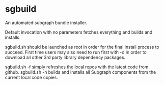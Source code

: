 # sgbuild

An automated subgraph bundle installer.

Default invocation with no parameters fetches everything and builds and installs.

sgbuild.sh should be launched as root in order for the final install process to succeed.
First time users may also need to run first with -d in order to download all other 3rd party library dependency packages.

sgbuild.sh -f simply refreshes the local repos with the latest code from github.
sgbuild.sh -n builds and installs all Subgraph components from the current local code copies.
